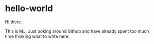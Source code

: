 # hello-world
Hi there.

This is MJ. Just poking around Github and have already spent too much time thinking what to write here.
